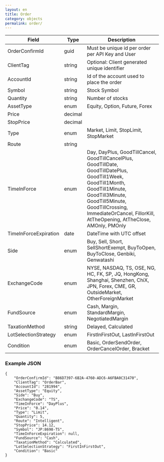 ```yaml
---
layout: en
title: Order
category: objects
permalink: order/
---
```


| Field | Type | Description |
| ----- | ---- | ----------- |
| OrderConfirmId | guid | Must be unique id per order per API Key and User |
| ClientTag | string | Optional: Client generated unique identifier |
| AccountId | string | Id of the account used to place the order |
| Symbol | string | Stock Symbol |
| Quantity | string | Number of stocks|
| AssetType | enum | Equity, Option, Future, Forex |
| Price | decimal |  |
| StopPrice | decimal | |
| Type | enum | Market, Limit, StopLimit, StopMarket |
| Route | string | |
| TimeInForce | enum | Day, DayPlus, GoodTillCancel, GoodTillCancelPlus, GoodTillDate, GoodTillDatePlus, GoodTill1Week, GoodTill1Month, GoodTill1Minute, GoodTill3Minute, GoodTill5Minute, GoodTillCrossing, ImmediateOrCancel, FillorKill, AtTheOpening, AtTheClose, AMOnly, PMOnly  |
| TimeInForceExpiration | date | DateTime with UTC offset |
| Side | enum | Buy, Sell, Short, SellShortExempt, BuyToOpen, BuyToClose, Genbiki, Genwatashi |
| ExchangeCode | enum | NYSE, NASDAQ, TS, OSE, NG, HC, FK, SP, JQ, HongKong, Shanghai, Shenzhen, ChiX, JPN, Forex, CME, GR, OutsideMarket, OtherForeignMarket |
| FundSource | enum | Cash, Margin, StandardMargin, NegotiatedMargin |
| TaxationMethod | string | Delayed, Calculated |
| LotSelectionStrategy | enum | FirstInFirstOut, LastInFirstOut |
| Condition | enum | Basic, OrderSendOrder, OrderCancelOrder, Bracket  |

### Example JSON

    {
        "OrderConfirmId": "B86D7397-6B2A-4760-ADC6-A6FBA0C31470",
        "ClientTag": "OrderBar",
        "AccountId": "281994",
        "AssetType": "Equity",
        "Side": "Buy",
        "ExchangeCode": "TS",
        "TimeInForce": "DayPlus",
        "Price": "0.14",
        "Type": "Limit",
        "Quantity": 5,
        "Route": "Intelligent",
        "StopPrice": 14.12,
        "Symbol": "JP:8698-TS",
        "TimeInForceExpiration": null,
        "FundSource": "Cash",
        "TaxationMethod": "Calculated",
        "LotSelectionStrategy": "FirstInFirstOut",
        "Condition": "Basic"
    }
    